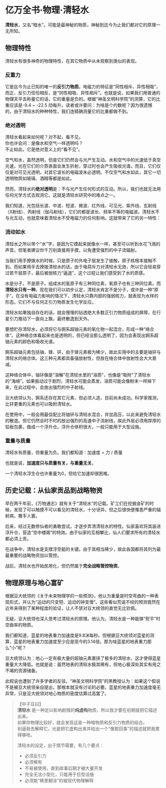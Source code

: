 # 亿万全书·物理·清轻水

**清轻水**，又名“暗水”。可能是最神秘的物质，神秘到迄今为止我们都对它的原理一无所知。

## 物理特性

清轻水有很多神奇的物理特性，在其它物质中从未观察到类似的表现。

### 反重力

它是迄今为止已知的唯一的**反引力物质**。电磁力的特征是“同性相斥、异性相吸”，而正、反引力恰恰相反，是“同性相吸、异性相斥”。也就是说，如果我们用普通的物理天平去称量它的话，它的重量是负的。根据“神圣文明科学院”的测算，它的比重应该是-9.4 ~ -22.5 劤每升。读者或许要问：为啥是个约数呢？因为很遗憾的，由于清轻水的种种特性，我们连精确测量它的比重都做不到。

### 绝对透明

清轻水看起来如何呢？对不起，看不见。  
你也许会问：是像水和空气一样透明吗？   
不止如此。它是绝对意义上的“看不见”。

空气和水，虽然透明，但是它们仍然会与光产生互动。水和空气中的光速低于真空光速，光在它们的介质表面会发生折射，穿过时也会产生吸收光谱。而且，它们仅仅是对可见光透明，对其它波长的电磁波未必透明。不仅空气和水如此，其它一切透明物质如玻璃、酒精等都是如此。

然而，清轻水的**绝对透明**是：不与光产生任何形式的互动。所以，我们也就无法用任何光学方式去观测它。这就是清轻水研究中的难点之一。

我们知道，光包括长波、中波、短波、微波、红外线、可见光、紫外线、玄射线（X射线）、丙射线（伽马射线），它们的都是波长、频率不等的电磁波。清轻水不与光互动，也就意味着清轻水不受电磁力的任何影响。这就带来了它的另一特性：

### 流动如水

清轻水之所以带个“水”字，是因为它摸起来就像水一样，甚至可以听到水花飞溅的声音。但笔者建议你千万别直接用手摸，以免遭受强烈的中子流辐射。

当我们用手撩拨水的时候，只是原子的外电子层发生了接触，原子核根本接触不到。而如果用手去撩拨清轻水的话，由于电荷斥力对清轻水无效，所以它会轻易穿过若干层原子，最后被弱核力“逼退”，这个过程让我们感受到了水的质感。

水是分子，不是原子。组成水的氢原子有三种同位素，氧原子也有三种同位素。而**清轻水只有一种**。现在我们可以初步认定，清轻水肯定不是分子，或许是一种“原子”。在没有电磁力影响的情况下，清轻水只靠内部的强弱核力，就表现为水样的形态。它们不与任何正引力物质发生化学反应。

清轻水如果独自存在的话，就会慢慢的钻透绝大多数正引力物质组成的屏障，在行星引力推动下一直向上飘，最终散逸到天外。

要想贮存清轻水，必须将它与锕系超铀元素的氧化物一起混合，形成一种“络合体”。这种络合体看起来也是透明的，但已经没那么透明了，因为会表现出锕系超铀元素的颜色和吸收光谱。

锕系超铀元素包括铀、镎、钚，由于镎元素极为稀少，故此实用中的主要是铀钚与清轻水的络合体。这三种元素都具备强放射性，但放在络合体中放射性会大大衰减。

这种络合体中，铀钚像是“溶解”在清轻水里的“溶质”，也像是“吸附”了清轻水的“海绵”。如果振动过于剧烈，清轻水可能会蒸发，溶质可能会像粉末一样掉下来，在此过程中，会放出强烈的中子射线。

豆大统领认为，锕系还存在其它元素，但必须人造，目前尚未成功。科学家推测，比钚更重的元素也可以吸附清轻水。

在使用中，一般会用最佳配比将铀钚与清轻水混合，并加高压，以此来避免清轻水的散逸。但它仍然会时不时的放出强烈的高速中子流射线，故此外层必须用厚厚的铅板包裹，做成一个浮升仓。浮升仓体积很大，一般只能用于大型设施。

### 重量与质量

清轻水有质量，但重量为负。我们都知道：加速度 = 力 / 质量

也就是说，**加速度只与质量有关，与重量无关**。

一个清轻水浮生仓也许重量为0，但给它加速却很困难。

## 历史记载：从仙家贡品到战略物资

早在两千年前，《万物通志》就有关于“清轻水”的记载。矿工们在挖掘金矿的时候，发现了可以触摸不可以看见的清轻水，十分讶异。但之后很快便罹患严重的辐射病，撒手人寰。

后来，经过无数修仙者的勇敢尝试，才逐步弄清清轻水的特性。仙家喜欢将其装进浮升仓，营造“空中楼阁”的特效。由于仙家的互相攀比，仙人们要求所有的清轻水都必须上贡。

在战争中，清轻水是支撑浮空艇的关键。由于其相当稀少，故此各国都将其列为最最重要的战略物资加以管控。

战后，清轻水也开始民用化，但仍然属于**完全战略管控物资**。

## 物理原理与地心富矿

根据豆大统领的《关于未来物理学的一些预测》，他认为重量是时空弯曲的一种表现形式，并认为“运动的尺变短、运动的钟变慢”。这些看似荒诞不经的预测竟然在近年来得到了某种程度的验证，让人不禁对豆大统领的直觉无比钦佩。

无疑，豆大统领也深入思考过清轻水的原理。他认为，清轻水是一种能够“熨平”时空曲率的物质。

我们都知道，蓝星的地表重力加速度是9.8洣每秒。但根据豆大统领对蓝星的测算，蓝星的地表重力加速度至少应是现今的3.14倍。那为啥蓝星的地表重力那么“小”呢？

豆大统领认为：地心一定有极大量的超铀元素裹挟了极多的清轻水，这才使得蓝星重量大大降低。也就是说：虽然地表的清轻水极其稀有，但地心极深处其实有用之不竭的资源储备。

此假说也遭到了许多学者的反驳。“神圣文明科学院”的黑教授认为：如果这个假说不是被豆大统领亲自提出，那根本就没有讨论的必要。蓝星的地表重力加速度毫无异常，只是豆大统领对地心物质的密度估算过高罢了。

> 【中子豆曰】  
> **清轻水** 是一种足以影响剧情的**纯虚构**物质，所以我才要在初期就把它描述出来。  
> 如果你物理比较好，就会发现这是一种暗物质和反引力物质的结合。  
> 别逼我去解释它。光是把它虚构出来并给出一个“像那回事”的描述就把我累得够呛。
>
> 清轻水的设定，出于情节需要，有几个要点：
>
> + 必须反引力
> + 必须稀有
> + 不易被使用，直到故事后期才被大量开发
> + 完全无法小型化，只能用于巨型设施
> + 必须能“稀里糊涂”的被现代物理解释